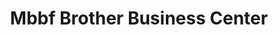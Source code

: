 ---
title: "Mbbf Brother Business Center"
url: /zwedru/mbbf-brother-business-center/
shop: shoes
---